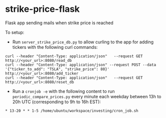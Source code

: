 # strike-price-flask
Flask app sending mails when strike price is reached

To setup:
- Run `server_strike_price_db.py` to allow curling to the app for adding tickers with the following curl commands:
```
curl --header "Content-Type: application/json"   --request GET http://<your_url>:8080/read_db
curl --header "Content-Type: application/json" --request POST --data '{"ticker_to_add": "TSLA", "strike_price": 80}' http://<your_url>:8080/add_ticker
curl --header "Content-Type: application/json"   --request GET http://<your_url>:8080/reset_db
```
- Run a `cronjob -e` with the following content to run `periodic_compare_prices.py` every minute each weekday between 13h to 20h UTC (corresponding to 9h to 16h EST):
```
* 13-20 * * 1-5 /home/ubuntu/workspace/investing/cron_job.sh
```
